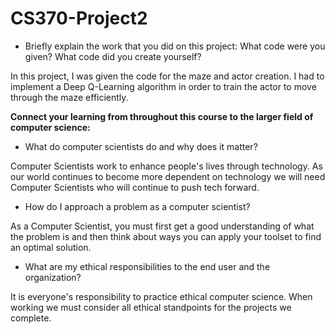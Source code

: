 # CS370-Project2

- Briefly explain the work that you did on this project: What code were you given? What code did you create yourself?

In this project, I was given the code for the maze and actor creation. I had to implement a Deep Q-Learning algorithm in order to train the actor to move through the maze efficiently. 

**Connect your learning from throughout this course to the larger field of computer science:**

- What do computer scientists do and why does it matter?

Computer Scientists work to enhance people's lives through technology. As our world continues to become more dependent on technology we will need Computer Scientists who will continue to push tech forward. 

- How do I approach a problem as a computer scientist?

As a Computer Scientist, you must first get a good understanding of what the problem is and then think about ways you can apply your toolset to find an optimal solution. 

- What are my ethical responsibilities to the end user and the organization?

It is everyone's responsibility to practice ethical computer science. When working we must consider all ethical standpoints for the projects we complete. 

